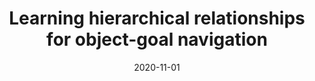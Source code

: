 ---
title: "Learning hierarchical relationships for object-goal navigation"
collection: publications
permalink: /publication/2020-11-01-Learning-hierarchical-relationships-for-object-goal-navigation
date: 2020-11-01
venue: 'In the proceedings of Conference on Robot Learning (CoRL)'
paperurl: 'https://arxiv.org/pdf/2003.06749.pdf'
link: 'https://proceedings.mlr.press/v155/pal21a.html'
citation: ' Anwesan Pal,  Yiding Qiu,  Henrik Christensen,  In the proceedings of Conference on Robot Learning (CoRL), 2020.'
---